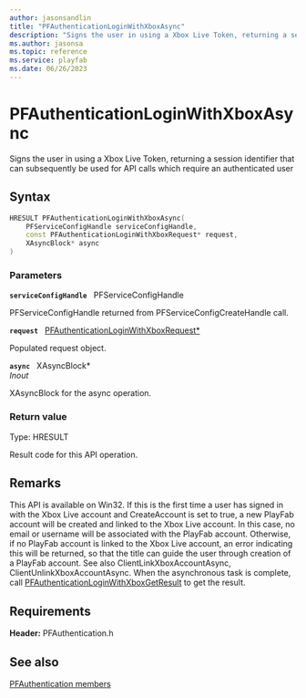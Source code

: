 ```yaml
---
author: jasonsandlin
title: "PFAuthenticationLoginWithXboxAsync"
description: "Signs the user in using a Xbox Live Token, returning a session identifier that can subsequently be used for API calls which require an authenticated user"
ms.author: jasonsa
ms.topic: reference
ms.service: playfab
ms.date: 06/26/2023
---
```


# PFAuthenticationLoginWithXboxAsync  

Signs the user in using a Xbox Live Token, returning a session identifier that can subsequently be used for API calls which require an authenticated user  

## Syntax  
  
```cpp
HRESULT PFAuthenticationLoginWithXboxAsync(  
    PFServiceConfigHandle serviceConfigHandle,  
    const PFAuthenticationLoginWithXboxRequest* request,  
    XAsyncBlock* async  
)  
```  
  
### Parameters  
  
**`serviceConfigHandle`** &nbsp; PFServiceConfigHandle  
  
PFServiceConfigHandle returned from PFServiceConfigCreateHandle call.  
  
**`request`** &nbsp; [PFAuthenticationLoginWithXboxRequest*](../../pfauthenticationtypes/structs/pfauthenticationloginwithxboxrequest.md)  
  
Populated request object.  
  
**`async`** &nbsp; XAsyncBlock*  
*_Inout_*  
  
XAsyncBlock for the async operation.  
  
  
### Return value
Type: HRESULT
  
Result code for this API operation.
  
## Remarks  
  
This API is available on Win32. If this is the first time a user has signed in with the Xbox Live account and CreateAccount is set to true, a new PlayFab account will be created and linked to the Xbox Live account. In this case, no email or username will be associated with the PlayFab account. Otherwise, if no PlayFab account is linked to the Xbox Live account, an error indicating this will be returned, so that the title can guide the user through creation of a PlayFab account. See also ClientLinkXboxAccountAsync, ClientUnlinkXboxAccountAsync. When the asynchronous task is complete, call [PFAuthenticationLoginWithXboxGetResult](pfauthenticationloginwithxboxgetresult.md) to get the result.
  
## Requirements  
  
**Header:** PFAuthentication.h
  
## See also  
[PFAuthentication members](../pfauthentication_members.md)  

  
  
